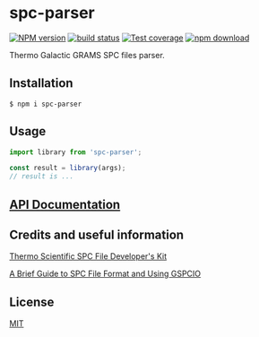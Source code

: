 # spc-parser

[![NPM version][npm-image]][npm-url]
[![build status][ci-image]][ci-url]
[![Test coverage][codecov-image]][codecov-url]
[![npm download][download-image]][download-url]

Thermo Galactic GRAMS SPC files parser.

## Installation

`$ npm i spc-parser`

## Usage

```js
import library from 'spc-parser';

const result = library(args);
// result is ...
```

## [API Documentation](https://cheminfo.github.io/spc-parser/)

## Credits and useful information

[Thermo Scientific SPC File Developer's Kit ](https://web.archive.org/web/20150131073636/http://ftirsearch.com/features/converters/spcfileformat.HTM)

[A Brief Guide to SPC File Format and Using GSPCIO](https://docuri.com/download/spc-file-format_59c1d322f581710b28653306_pdf)

## License

[MIT](./LICENSE)

[npm-image]: https://img.shields.io/npm/v/spc-parser.svg
[npm-url]: https://www.npmjs.com/package/spc-parser
[ci-image]: https://github.com/cheminfo/spc-parser/workflows/Node.js%20CI/badge.svg?branch=main
[ci-url]: https://github.com/cheminfo/spc-parser/actions?query=workflow%3A%22Node.js+CI%22
[codecov-image]: https://img.shields.io/codecov/c/github/cheminfo/spc-parser.svg
[codecov-url]: https://codecov.io/gh/cheminfo/spc-parser
[download-image]: https://img.shields.io/npm/dm/spc-parser.svg
[download-url]: https://www.npmjs.com/package/spc-parser
